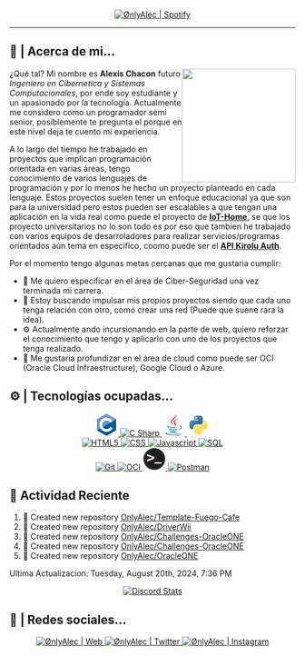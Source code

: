 <p align="center">
	<a href= https://github.com/OnlyAlec>
		<img alt="" src="https://readme-typing-svg.herokuapp.com?font=Monoton&color=1DF7DB&size=70&center=true&vCenter=true&width=500&height=100&lines=%5BOnlyAlec%5D">
	</a>
	<br/>
	<a href= https://open.spotify.com/user/12133135781>
		<img alt="ØnlyAlec | Spotify" src="https://readme-spotify-hg24563xw-onlyalec.vercel.app/api/spotify">
	</a>
</p>
		
---

## 🙌 | Acerca de mi...
<img width="200px" height="200px" src="https://images-ext-2.discordapp.net/external/xLqU959dX7Vj4R5J336CV1JLgbJ5_49329SnvgqFHGY/%3Fv%3D1/https/cdn.discordapp.com/emojis/852989677376503868.gif" align=right>


¿Qué tal? Mi nombre es **Alexis Chacon** futuro *Ingeniero en Cibernetica y Sistemas Computacionales*, por ende soy estudiante y un apasionado por la tecnología.
Actualmente me considero como un programador semi senior, posiblemente te pregunta el porque en este nivel deja te cuento mi experiencia.


A lo largo del tiempo he trabajado en proyectos que implican programación orientada en varias áreas, tengo conocimiento de varios lenguajes de programación y por lo menos he hecho un proyecto planteado en cada lenguaje.
Estos proyectos suelen tener un enfoque educacional ya que son para la universidad pero estos pueden ser escalables a que tengan una aplicación en la vida real como puede el proyecto de <a href="https://github.com/OnlyAlec/IoT-Home">**IoT-Home**</a>, se que los proyecto universitarios no lo son todo es por eso que tambien he trabajado con varios equipos de desarroladores para realizar servicios/programas orientados aún tema en especifico, coomo puede ser el <a href="https://github.com/OnlyAlec/Kirolu-BackEnd">**API Kirolu Auth**</a>.


Por el momento tengo algunas metas cercanas que me gustaria cumplir:
- 🎈 Me quiero especificar en el área de Ciber-Seguridad una vez terminada mi carrera.
- 💠 Estoy buscando impulsar mis propios proyectos siendo que cada uno tenga relación con otro, como crear una red (Puede que suene rara la idea).
- ⚙️ Actualmente ando incursionando en la parte de web, quiero reforzar el conocimiento que tengo y aplicarlo con uno de los proyectos que tenga realizado.
- 📒 Me gustaria profundizar en el área de cloud como puede ser OCI (Oracle Cloud Infraestructure), Google Cloud o Azure.

	
## ⚙ | Tecnologías ocupadas...
<p align="center">
	<a href=https://visualstudio.microsoft.com/es/vs/features/cplusplus>
		<img alt="C" width="40px" src="https://raw.githubusercontent.com/devicons/devicon/master/icons/c/c-original.svg" />
	<a>
	<a href=https://visualstudio.microsoft.com/es/vs/features/cplusplus>
		<img alt="C Sharp" width="40px" src="https://cdn.jsdelivr.net/gh/devicons/devicon@latest/icons/csharp/csharp-original.svg" />
	<a>
	<a href=https://dev.java>
		<img alt="Java" width="40px" src="https://raw.githubusercontent.com/devicons/devicon/master/icons/java/java-original.svg"/>
	<a>
	<a href=https://www.python.org/psf-landing>
		<img alt="Python" width="40px" src="https://raw.githubusercontent.com/devicons/devicon/master/icons/python/python-original.svg" />
	<a>
	<br>
	<a href=https://html.spec.whatwg.org/>
		<img alt="HTML5" width="40px" src="https://cdn.jsdelivr.net/gh/devicons/devicon@latest/icons/html5/html5-original.svg" />
	<a>
	<a href=https://developer.mozilla.org/es/docs/Web/CSS>
		<img alt="CSS" width="40px" src="https://cdn.jsdelivr.net/gh/devicons/devicon@latest/icons/css3/css3-original.svg"/>
	<a>
	<a href=https://developer.mozilla.org/es/docs/Web/JavaScript>
		<img alt="Javascript" width="40px" src="https://cdn.jsdelivr.net/gh/devicons/devicon@latest/icons/javascript/javascript-original.svg"/>
	<a>
	<a href=https://www.oracle.com/database/technologies/appdev/sql.html>
		<img alt="SQL" width="40px" src="https://cdn.jsdelivr.net/gh/devicons/devicon@latest/icons/sqldeveloper/sqldeveloper-original.svg"/>
	<a>
	<br>
	<a href=https://git-scm.com/>
		<img alt="Git" width="40px" src="https://cdn.jsdelivr.net/gh/devicons/devicon@latest/icons/git/git-original.svg"/>
	<a>
	<a href=https://www.oracle.com/mx/cloud/>
		<img alt="OCI" width="40px" src="https://cdn.jsdelivr.net/gh/devicons/devicon@latest/icons/oracle/oracle-original.svg"/>
	<a>
	<a href=#>
		<img alt="Bash" width="40px" src="https://raw.githubusercontent.com/github/explore/80688e429a7d4ef2fca1e82350fe8e3517d3494d/topics/terminal/terminal.png" />
	<a>
	<a href=https://www.postman.com>
		<img alt="Postman" width="40px" src="https://www.vectorlogo.zone/logos/getpostman/getpostman-icon.svg" />
	<a>
</p>
		
## 💎 Actividad Reciente 
<!--RECENT_ACTIVITY:start-->
1. 📔 Created new repository [OnlyAlec/Template-Fuego-Cafe](https://github.com/OnlyAlec/Template-Fuego-Cafe)
2. 📔 Created new repository [OnlyAlec/DriverWii](https://github.com/OnlyAlec/DriverWii)
3. 📔 Created new repository [OnlyAlec/Challenges-OracleONE](https://github.com/OnlyAlec/Challenges-OracleONE)
4. 📔 Created new repository [OnlyAlec/Challenges-OracleONE](https://github.com/OnlyAlec/Challenges-OracleONE)
5. 📔 Created new repository [OnlyAlec/OracleONE](https://github.com/OnlyAlec/OracleONE)
<!--RECENT_ACTIVITY:end-->

<!--RECENT_ACTIVITY:last_update-->
Ultima Actualizacion: Tuesday, August 20th, 2024, 7:36 PM
<!--RECENT_ACTIVITY:last_update_end-->

<p align="center">
	<a href=https://github.com/OnlyAlec>
		<img alt="Discord Stats" src="https://github-readme-stats.vercel.app/api/top-langs/?username=OnlyAlec&theme=tokyonight">
	</a>
</p>

## 👥 | Redes sociales...
<p align="center">
	<a href=https://thealecview.mypixieset.com>
		<img alt="ØnlyAlec | Web" width="60px" src="https://img.icons8.com/fluency/48/000000/web-design.png"/>
	</a>
	<a href=https://twitter.com/DerkerBeck>
		<img alt="ØnlyAlec | Twitter" width="60px" src="https://img.icons8.com/fluency/48/000000/twitter-squared.png"/>
	</a>
	<a href=https://www.instagram.com/alexis.chacs>
		<img alt="ØnlyAlec | Instagram" width="60px" src="https://img.icons8.com/fluency/48/000000/instagram-new.png"/>
	</a>
</p>





